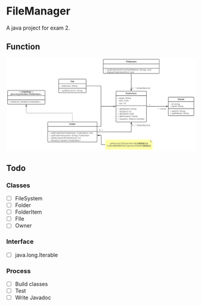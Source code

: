 # FileManager
A java project for exam 2.

## Function

![uml.jpg](src%2Fmain%2Fresources%2Fuml.jpg)

## Todo
### Classes
- [ ] FileSystem
- [ ] Folder
- [ ] FolderItem
- [ ] FIle
- [ ] Owner

### Interface
- [ ] java.long.Iterable<FolderItem>

### Process
- [ ] Build classes
- [ ] Test
- [ ] Write Javadoc
